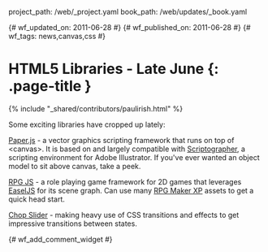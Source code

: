 project_path: /web/_project.yaml
book_path: /web/updates/_book.yaml

{# wf_updated_on: 2011-06-28 #}
{# wf_published_on: 2011-06-28 #}
{# wf_tags: news,canvas,css #}

# HTML5 Libraries - Late June {: .page-title }

{% include "_shared/contributors/paulirish.html" %}


Some exciting libraries have cropped up lately:

<a href="http://paperjs.org/">Paper.js</a> - a vector graphics scripting framework that runs on top of &lt;canvas>. It is based on and largely compatible with <a href="http://scriptographer.org" target="_blank">Scriptographer</a>, a scripting environment for Adobe Illustrator. If you've ever wanted an object model to sit above canvas, take a peek.

<a href="http://rpgjs.com/">RPG JS</a> - a role playing game framework for 2D games that leverages <a href="http://easeljs.com/">EaselJS</a> for its scene graph. Can use many <a href="http://www.rpgmakerweb.com/product/rpg-maker-xp">RPG Maker XP</a> assets to get a quick head start.

<a href="http://www.idangero.us/cs/">Chop Slider</a> - making heavy use of CSS transitions and effects to get impressive transitions between states.


{# wf_add_comment_widget #}
